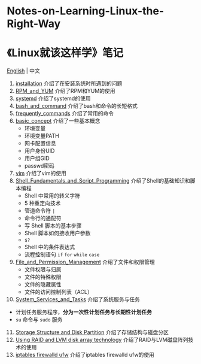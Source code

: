 # Notes-on-Learning-Linux-the-Right-Way
# 《Linux就该这样学》笔记

[English](README.md) | 中文

1. [installation](1.installation.md) 介绍了在安装系统时所遇到的问题
2. [RPM_and_YUM](2.RPM_and_YUM.md) 介绍了RPM和YUM的使用
3. [systemd](3.systemd.md) 介绍了systemd的使用
4. [bash_and_command](4.bash_and_command.md) 介绍了bash和命令的长短格式
5. [frequently_commands](5.frequently_command.md) 介绍了常用的命令
6. [basic_concept](6.basic_concept.md) 介绍了一些基本概念
   - 环境变量
   - 环境变量PATH
   - 网卡配置信息
   - 用户身份UID
   - 用户组GID
   - passwd密码
7. [vim](7.vim.md) 介绍了vim的使用
8. [Shell_Fundamentals_and_Script_Programming](8.Shell_Fundamentals_and_Script_Programming.md) 介绍了Shell的基础知识和脚本编程
   - Shell 中常用的转义字符
   - 5 种重定向技术
   - 管道命令符 `|`
   - 命令行的通配符
   - 写 Shell 脚本的基本步骤
   - Shell 脚本如何接收用户参数
   - `$?`
   - Shell 中的条件表达式
   - 流程控制语句 `if` `for` `while` `case`
9. [File_and_Permission_Management](9.File_and_Permission_Management.md) 介绍了文件和权限管理
   - 文件权限与归属
   - 文件的特殊权限
   - 文件的隐藏属性
   - 文件的访问控制列表（ACL）
10. [System_Services_and_Tasks](10.System_Services_and_Tasks.md) 介绍了系统服务与任务
   - 计划任务服务程序，**分为一次性计划任务与长期性计划任务**
   - `su` 命令与 `sudo` 服务
11. [Storage Structure and Disk Partition](11.Storage-structure-and-disk-partition.md) 介绍了存储结构与磁盘分区
12. [Using RAID and LVM disk array technology](12.Using_RAID_and_LVM_disk_array_technology.md) 介绍了RAID与LVM磁盘阵列技术的使用
13. [iptables firewalld ufw](13.iptables_firewalld_and_ufw.md) 介绍了iptables firewalld ufw的使用